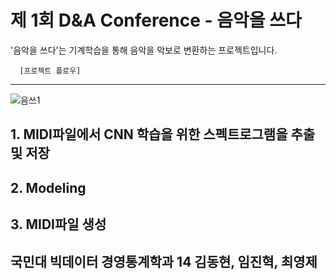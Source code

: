 제 1회 D&amp;A Conference - 음악을 쓰다
======================================


'음악을 쓰다'는 기계학습을 통해 음악을 악보로 변환하는 프로젝트입니다.  
  
    
      
      [프로젝트 플로우]
-----------------------------


![음쓰1](https://user-images.githubusercontent.com/48852089/54863255-d15e7e80-4d89-11e9-9f2b-524446c0e034.png)

## 1. MIDI파일에서 CNN 학습을 위한 스펙트로그램을 추출 및 저장

## 2. Modeling

## 3. MIDI파일 생성

## 국민대 빅데이터 경영통계학과 14 김동현, 임진혁, 최영제
